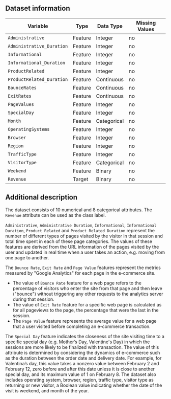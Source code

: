 ## Dataset information
| **Variable**                | **Type**    | **Data Type** | **Missing Values** |
|-----------------------------|-------------|---------------|--------------------|
| `Administrative`            | Feature     | Integer       | no                 |
| `Administrative_Duration`   | Feature     | Integer       | no                 |
| `Informational`             | Feature     | Integer       | no                 |
| `Informational_Duration`    | Feature     | Integer       | no                 |
| `ProductRelated`            | Feature     | Integer       | no                 |
| `ProductRelated_Duration`   | Feature     | Continuous    | no                 |
| `BounceRates`               | Feature     | Continuous    | no                 |
| `ExitRates`                 | Feature     | Continuous    | no                 |
| `PageValues`                | Feature     | Integer       | no                 |
| `SpecialDay`                | Feature     | Integer       | no                 |
| `Month`                     | Feature     | Categorical   | no                 |
| `OperatingSystems`          | Feature     | Integer       | no                 |
| `Browser`                   | Feature     | Integer       | no                 |
| `Region`                    | Feature     | Integer       | no                 |
| `TrafficType`               | Feature     | Integer       | no                 |
| `VisitorType`               | Feature     | Categorical   | no                 |
| `Weekend`                   | Feature     | Binary        | no                 |
| `Revenue`                   | Target      | Binary        | no                 |

## Additional description
The dataset consists of 10 numerical and 8 categorical attributes. The `Revenue` attribute can be used as the class label.

`Administrative`, `Administrative Duration`, `Informational`, `Informational Duration`, `Product Related` and `Product Related Duration` represent the number of different types of pages visited by the visitor in that session and total time spent in each of these page categories. The values of these features are derived from the URL information of the pages visited by the user and updated in real time when a user takes an action, e.g. moving from one page to another. 

The `Bounce Rate`, `Exit Rate` and `Page Value` features represent the metrics measured by "Google Analytics" for each page in the e-commerce site.
- The value of `Bounce Rate` feature for a web page refers to the percentage of visitors who enter the site from that page and then leave ("bounce") without triggering any other requests to the analytics server during that session.
- The value of `Exit Rate` feature for a specific web page is calculated as for all pageviews to the page, the percentage that were the last in the session.
- The `Page Value` feature represents the average value for a web page that a user visited before completing an e-commerce transaction.

The `Special Day` feature indicates the closeness of the site visiting time to a specific special day (e.g. Mother’s Day, Valentine's Day) in which the sessions are more likely to be finalized with transaction. The value of this attribute is determined by considering the dynamics of e-commerce such as the duration between the order date and delivery date. For example, for Valentina’s day, this value takes a nonzero value between February 2 and February 12, zero before and after this date unless it is close to another special day, and its maximum value of 1 on February 8. The dataset also includes operating system, browser, region, traffic type, visitor type as returning or new visitor, a Boolean value indicating whether the date of the visit is weekend, and month of the year.
